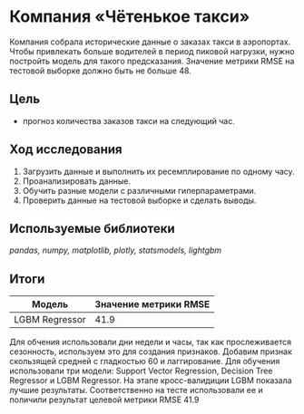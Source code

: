# Компания «Чётенькое такси»
Компания собрала исторические данные о заказах такси в аэропортах. Чтобы привлекать больше водителей в период пиковой нагрузки, нужно постройть модель для такого предсказания. Значение метрики RMSE на тестовой выборке должно быть не больше 48.

## Цель
- прогноз количества заказов такси на следующий час. 

## Ход исследования

1. Загрузить данные и выполнить их ресемплирование по одному часу.
2. Проанализировать данные.
3. Обучить разные модели с различными гиперпараметрами.
4. Проверить данные на тестовой выборке и сделать выводы.

## Используемые библиотеки
*pandas, numpy, matplotlib, plotly, statsmodels, lightgbm*

## Итоги
|Модель|Значение метрики RMSE|
|---|---|
|LGBM Regressor|41.9|

Для обчения использовали дни недели и часы, так как прослеживается сезонность, используем это для создания признаков. Добавим признак скользящей средней с гладкостью 60 и лаггирование. Для обучения использовали три модели: Support Vector Regression, Decision Tree Regressor и LGBM Regressor. На этапе кросс-валидиции LGBM показала лучшие результаты. Соответственно на тесте использовали ее и поличили результат целевой метрики RMSE 41.9
